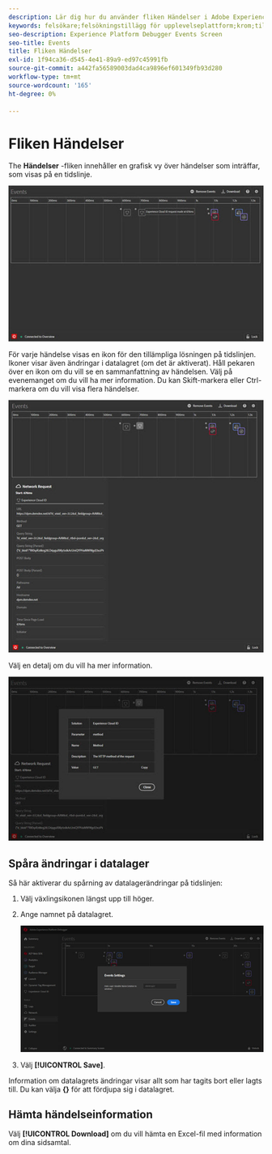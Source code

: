 ```yaml
---
description: Lär dig hur du använder fliken Händelser i Adobe Experience Platform Debugger.
keywords: felsökare;felsökningstillägg för upplevelseplattform;krom;tillägg;händelser;dtm;target
seo-description: Experience Platform Debugger Events Screen
seo-title: Events
title: Fliken Händelser
exl-id: 1f94ca36-d545-4e41-89a9-ed97c45991fb
source-git-commit: a442fa56589003dad4ca9896ef601349fb93d280
workflow-type: tm+mt
source-wordcount: '165'
ht-degree: 0%

---
```


# Fliken Händelser

The **Händelser** -fliken innehåller en grafisk vy över händelser som inträffar, som visas på en tidslinje.

![](assets/events.jpg)

För varje händelse visas en ikon för den tillämpliga lösningen på tidslinjen. Ikoner visar även ändringar i datalagret (om det är aktiverat). Håll pekaren över en ikon om du vill se en sammanfattning av händelsen. Välj på evenemanget om du vill ha mer information. Du kan Skift-markera eller Ctrl-markera om du vill visa flera händelser.

![](assets/events-details.jpg)

Välj en detalj om du vill ha mer information.

![](assets/events-details-more.jpg)

## Spåra ändringar i datalager

Så här aktiverar du spårning av datalagerändringar på tidslinjen:

1. Välj växlingsikonen längst upp till höger.
1. Ange namnet på datalagret.

   ![](assets/event-datalayer.jpg)

1. Välj **[!UICONTROL Save]**.

Information om datalagrets ändringar visar allt som har tagits bort eller lagts till. Du kan välja **{}** för att fördjupa sig i datalagret.

## Hämta händelseinformation

Välj **[!UICONTROL Download]** om du vill hämta en Excel-fil med information om dina sidsamtal.

